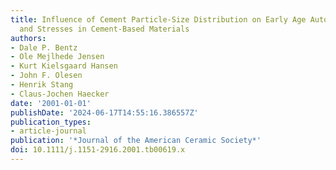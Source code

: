 ```yaml
---
title: Influence of Cement Particle-Size Distribution on Early Age Autogenous Strains
  and Stresses in Cement-Based Materials
authors:
- Dale P. Bentz
- Ole Mejlhede Jensen
- Kurt Kielsgaard Hansen
- John F. Olesen
- Henrik Stang
- Claus-Jochen Haecker
date: '2001-01-01'
publishDate: '2024-06-17T14:55:16.386557Z'
publication_types:
- article-journal
publication: '*Journal of the American Ceramic Society*'
doi: 10.1111/j.1151-2916.2001.tb00619.x
---
```

